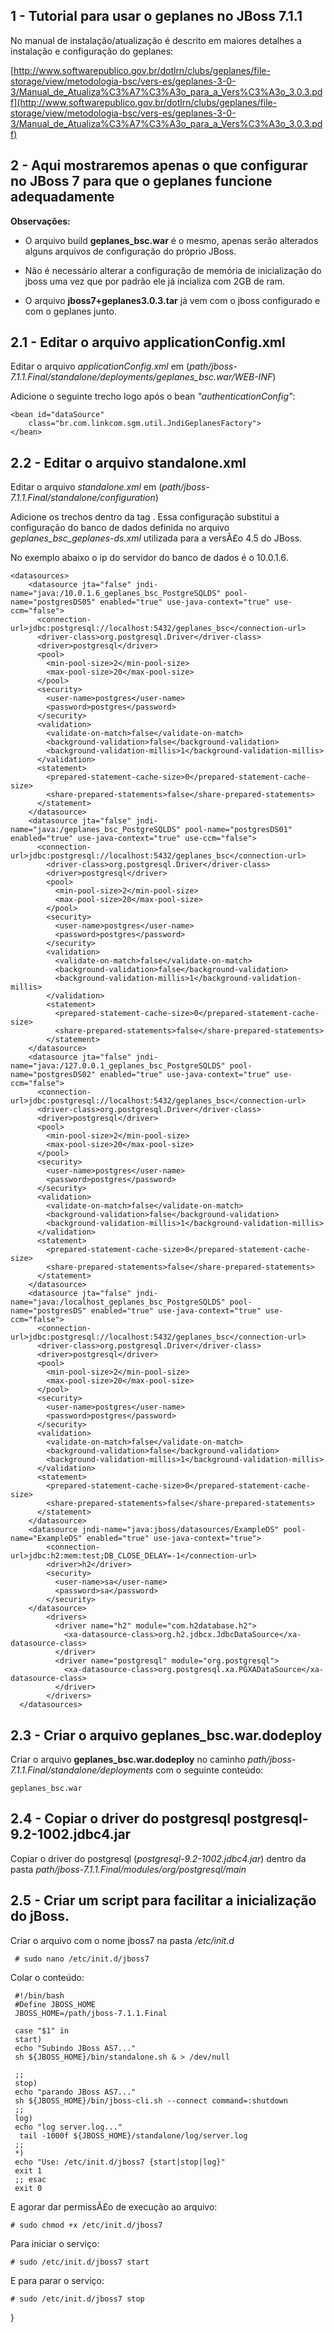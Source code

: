 ## 1 - Tutorial para usar o geplanes no JBoss 7.1.1

No manual de instalação/atualização é descrito em maiores detalhes a instalação e configuração do geplanes:

[http://www.softwarepublico.gov.br/dotlrn/clubs/geplanes/file-storage/view/metodologia-bsc/vers-es/geplanes-3-0-3/Manual_de_Atualiza%C3%A7%C3%A3o_para_a_Vers%C3%A3o_3.0.3.pdf](http://www.softwarepublico.gov.br/dotlrn/clubs/geplanes/file-storage/view/metodologia-bsc/vers-es/geplanes-3-0-3/Manual_de_Atualiza%C3%A7%C3%A3o_para_a_Vers%C3%A3o_3.0.3.pdf)

## 2 - Aqui mostraremos apenas o que configurar no JBoss 7 para que o geplanes funcione adequadamente

<b>Observações:</b>

* O arquivo build <b>geplanes_bsc.war</b> é o mesmo, apenas serão alterados alguns arquivos de configuração do próprio JBoss.

* Não é necessário alterar a configuração de memória de inicialização do jboss uma vez que por padrão ele já incializa com 2GB de ram.

* O arquivo <b>jboss7+geplanes3.0.3.tar</b> já vem com o jboss configurado e com o geplanes junto.

## 2.1 - Editar o arquivo applicationConfig.xml

Editar o arquivo <i>applicationConfig.xml</i> em (<i>path/jboss-7.1.1.Final/standalone/deployments/geplanes_bsc.war/WEB-INF</i>)

Adicione o seguinte trecho logo após o bean <i>"authenticationConfig"</i>:

    <bean id="dataSource"
        class="br.com.linkcom.sgm.util.JndiGeplanesFactory">
    </bean>

## 2.2 - Editar o arquivo standalone.xml

Editar o arquivo <i>standalone.xml</i> em (<i>path/jboss-7.1.1.Final/standalone/configuration</i>)

Adicione os trechos dentro da tag <i><datasources></i>. Essa configuração substitui a configuração do banco de dados definida no arquivo <i>geplanes_bsc_geplanes-ds.xml</i> utilizada para a versÃ£o 4.5 do JBoss.

No exemplo abaixo o ip do servidor do banco de dados é o 10.0.1.6.

    <datasources>
        <datasource jta="false" jndi-name="java:/10.0.1.6_geplanes_bsc_PostgreSQLDS" pool-name="postgresDS05" enabled="true" use-java-context="true" use-ccm="false">
          <connection-url>jdbc:postgresql://localhost:5432/geplanes_bsc</connection-url>
          <driver-class>org.postgresql.Driver</driver-class>
          <driver>postgresql</driver>
          <pool>
            <min-pool-size>2</min-pool-size>
            <max-pool-size>20</max-pool-size>
          </pool>
          <security>
            <user-name>postgres</user-name>
            <password>postgres</password>
          </security>
          <validation>
            <validate-on-match>false</validate-on-match>
            <background-validation>false</background-validation>
            <background-validation-millis>1</background-validation-millis>
          </validation>
          <statement>
            <prepared-statement-cache-size>0</prepared-statement-cache-size>
            <share-prepared-statements>false</share-prepared-statements>
          </statement>
        </datasource>
        <datasource jta="false" jndi-name="java:/geplanes_bsc_PostgreSQLDS" pool-name="postgresDS01" enabled="true" use-java-context="true" use-ccm="false">
          <connection-url>jdbc:postgresql://localhost:5432/geplanes_bsc</connection-url>
            <driver-class>org.postgresql.Driver</driver-class>
            <driver>postgresql</driver>
            <pool>
              <min-pool-size>2</min-pool-size>
              <max-pool-size>20</max-pool-size>
            </pool>
            <security>
              <user-name>postgres</user-name>
              <password>postgres</password>
            </security>
            <validation>
              <validate-on-match>false</validate-on-match>
              <background-validation>false</background-validation>
              <background-validation-millis>1</background-validation-millis>
            </validation>
            <statement>
              <prepared-statement-cache-size>0</prepared-statement-cache-size>
              <share-prepared-statements>false</share-prepared-statements>
            </statement>
        </datasource>
        <datasource jta="false" jndi-name="java:/127.0.0.1_geplanes_bsc_PostgreSQLDS" pool-name="postgresDS02" enabled="true" use-java-context="true" use-ccm="false">
          <connection-url>jdbc:postgresql://localhost:5432/geplanes_bsc</connection-url>
          <driver-class>org.postgresql.Driver</driver-class>
          <driver>postgresql</driver>
          <pool>
            <min-pool-size>2</min-pool-size>
            <max-pool-size>20</max-pool-size>
          </pool>
          <security>
            <user-name>postgres</user-name>
            <password>postgres</password>
          </security>
          <validation>
            <validate-on-match>false</validate-on-match>
            <background-validation>false</background-validation>
            <background-validation-millis>1</background-validation-millis>
          </validation>
          <statement>
            <prepared-statement-cache-size>0</prepared-statement-cache-size>
            <share-prepared-statements>false</share-prepared-statements>
          </statement>
        </datasource>
        <datasource jta="false" jndi-name="java:/localhost_geplanes_bsc_PostgreSQLDS" pool-name="postgresDS" enabled="true" use-java-context="true" use-ccm="false">
          <connection-url>jdbc:postgresql://localhost:5432/geplanes_bsc</connection-url>
          <driver-class>org.postgresql.Driver</driver-class>
          <driver>postgresql</driver>
          <pool>
            <min-pool-size>2</min-pool-size>
            <max-pool-size>20</max-pool-size>
          </pool>
          <security>
            <user-name>postgres</user-name>
            <password>postgres</password>
          </security>
          <validation>
            <validate-on-match>false</validate-on-match>
            <background-validation>false</background-validation>
            <background-validation-millis>1</background-validation-millis>
          </validation>
          <statement>
            <prepared-statement-cache-size>0</prepared-statement-cache-size>
            <share-prepared-statements>false</share-prepared-statements>
          </statement>
        </datasource>
        <datasource jndi-name="java:jboss/datasources/ExampleDS" pool-name="ExampleDS" enabled="true" use-java-context="true">
            <connection-url>jdbc:h2:mem:test;DB_CLOSE_DELAY=-1</connection-url>
            <driver>h2</driver>
            <security>
              <user-name>sa</user-name>
              <password>sa</password>
            </security>
        </datasource>
            <drivers>
              <driver name="h2" module="com.h2database.h2">
                <xa-datasource-class>org.h2.jdbcx.JdbcDataSource</xa-datasource-class>
              </driver>
              <driver name="postgresql" module="org.postgresql">
                <xa-datasource-class>org.postgresql.xa.PGXADataSource</xa-datasource-class>
              </driver>
            </drivers>
      </datasources>

## 2.3 - Criar o arquivo geplanes_bsc.war.dodeploy

Criar o arquivo <b>geplanes_bsc.war.dodeploy</b> no caminho <i>path/jboss-7.1.1.Final/standalone/deployments</i> com o seguinte conteúdo:
   
    geplanes_bsc.war

## 2.4 - Copiar o driver do postgresql postgresql-9.2-1002.jdbc4.jar

Copiar o driver do postgresql (<i>postgresql-9.2-1002.jdbc4.jar</i>) dentro da pasta <i>path/jboss-7.1.1.Final/modules/org/postgresql/main</i>

## 2.5 - Criar um script para facilitar a inicialização do jBoss.

Criar o arquivo com o nome jboss7 na pasta <i>/etc/init.d</i>
 
     # sudo nano /etc/init.d/jboss7

Colar o conteúdo:
  
     #!/bin/bash
     #Define JBOSS_HOME
     JBOSS_HOME=/path/jboss-7.1.1.Final

     case "$1" in
     start)
     echo "Subindo JBoss AS7..."
     sh ${JBOSS_HOME}/bin/standalone.sh & > /dev/null

     ;;
     stop)
     echo "parando JBoss AS7..."
     sh ${JBOSS_HOME}/bin/jboss-cli.sh --connect command=:shutdown
     ;;
     log)
     echo "log server.log..."
      tail -1000f ${JBOSS_HOME}/standalone/log/server.log
     ;;
     *)
     echo "Use: /etc/init.d/jboss7 {start|stop|log}"
     exit 1
     ;; esac
     exit 0


E agorar dar permissÃ£o de execução ao arquivo:

    # sudo chmod +x /etc/init.d/jboss7

Para iniciar o serviço:

    # sudo /etc/init.d/jboss7 start

E para parar o serviço:

    # sudo /etc/init.d/jboss7 stop

}
